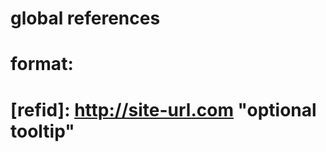 # global references
# format:
#   [refid]: http://site-url.com  "optional tooltip"

[google]: http://www.google.com  "Google it!"
[wiki]: http://wikipedia.org  "Online Encyclopedia"


